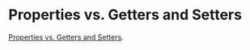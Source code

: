 # Properties vs. Getters and Setters

[Properties vs. Getters and Setters](https://python-course.eu/oop/properties-vs-getters-and-setters.php).

